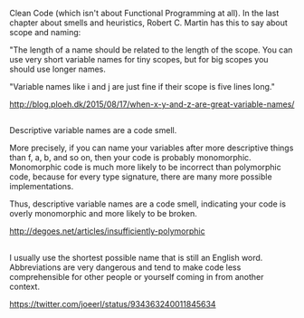 Clean Code (which isn't about Functional Programming at all). In the last chapter about smells and heuristics, Robert C. Martin has this to say about scope and naming:

"The length of a name should be related to the length of the scope. You can use very short variable names for tiny scopes, but for big scopes you should use longer names.

"Variable names like i and j are just fine if their scope is five lines long."

http://blog.ploeh.dk/2015/08/17/when-x-y-and-z-are-great-variable-names/

##

Descriptive variable names are a code smell.

More precisely, if you can name your variables after more descriptive things than f, a, b, and so on, then your code is probably monomorphic.
Monomorphic code is much more likely to be incorrect than polymorphic code, because for every type signature, there are many more possible implementations.

Thus, descriptive variable names are a code smell, indicating your code is overly monomorphic and more likely to be broken.

http://degoes.net/articles/insufficiently-polymorphic

##

I usually use the shortest possible name that is still an English word. Abbreviations are very dangerous and tend to make code less comprehensible for other people or yourself coming in from another context.

https://twitter.com/joeerl/status/934363240011845634